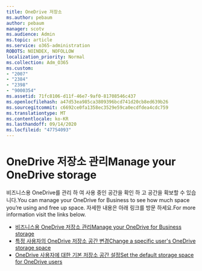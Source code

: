 ```yaml
---
title: OneDrive 저장소
ms.author: pebaum
author: pebaum
manager: scotv
ms.audience: Admin
ms.topic: article
ms.service: o365-administration
ROBOTS: NOINDEX, NOFOLLOW
localization_priority: Normal
ms.collection: Adm_O365
ms.custom:
- "2007"
- "2384"
- "2398"
- "9000354"
ms.assetid: 71fc8106-d11f-46e7-9af0-81708546c437
ms.openlocfilehash: a47d53ea985ca3809396bcd741d20cb8ed639b26
ms.sourcegitcommit: c6692ce0fa1358ec3529e59ca0ecdfdea4cdc759
ms.translationtype: MT
ms.contentlocale: ko-KR
ms.lasthandoff: 09/14/2020
ms.locfileid: "47754093"
---
```

# <a name="manage-your-onedrive-storage"></a><span data-ttu-id="15f5b-102">OneDrive 저장소 관리</span><span class="sxs-lookup"><span data-stu-id="15f5b-102">Manage your OneDrive storage</span></span>

<span data-ttu-id="15f5b-103">비즈니스용 OneDrive를 관리 하 여 사용 중인 공간을 확인 하 고 공간을 확보할 수 있습니다.</span><span class="sxs-lookup"><span data-stu-id="15f5b-103">You can manage your OneDrive for Business to see how much space you’re using and free up space.</span></span>  <span data-ttu-id="15f5b-104">자세한 내용은 아래 링크를 방문 하세요.</span><span class="sxs-lookup"><span data-stu-id="15f5b-104">For more information visit the links below.</span></span>

- [<span data-ttu-id="15f5b-105">비즈니스용 OneDrive 저장소 관리</span><span class="sxs-lookup"><span data-stu-id="15f5b-105">Manage your OneDrive for Business storage</span></span>](https://support.microsoft.com/office/31519161-059c-4764-b6f8-f5cd29f7fe68)
- [<span data-ttu-id="15f5b-106">특정 사용자의 OneDrive 저장소 공간 변경</span><span class="sxs-lookup"><span data-stu-id="15f5b-106">Change a specific user's OneDrive storage space</span></span>](https://docs.microsoft.com/onedrive/change-user-storage)
- [<span data-ttu-id="15f5b-107">OneDrive 사용자에 대한 기본 저장소 공간 설정</span><span class="sxs-lookup"><span data-stu-id="15f5b-107">Set the default storage space for OneDrive users</span></span>](https://docs.microsoft.com/onedrive/set-default-storage-space)